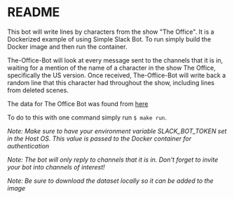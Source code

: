 # README

This bot will write lines by characters from the show "The Office". It is a Dockerized example of using Simple Slack Bot. To run simply build the Docker image and then run the container.

The-Office-Bot will look at every message sent to the channels that it is in, waiting for a mention of the name of a character in the show The Office, specifically the US version. Once received, The-Office-Bot will write back a random line that this character had throughout the show, including lines from deleted scenes.

The data for The Office Bot was found from [here](https://www.reddit.com/r/datasets/comments/6yt3og/every_line_from_every_episode_of_the_office_us/)

To do to this with one command simply run `$ make run`.

_Note: Make sure to have your environment variable SLACK_BOT_TOKEN set in the Host OS. This value is passed to the Docker container for authentication_

_Note: The bot will only reply to channels that it is in. Don't forget to invite your bot into channels of interest!_

_Note: Be sure to download the dataset locally so it can be added to the image_
